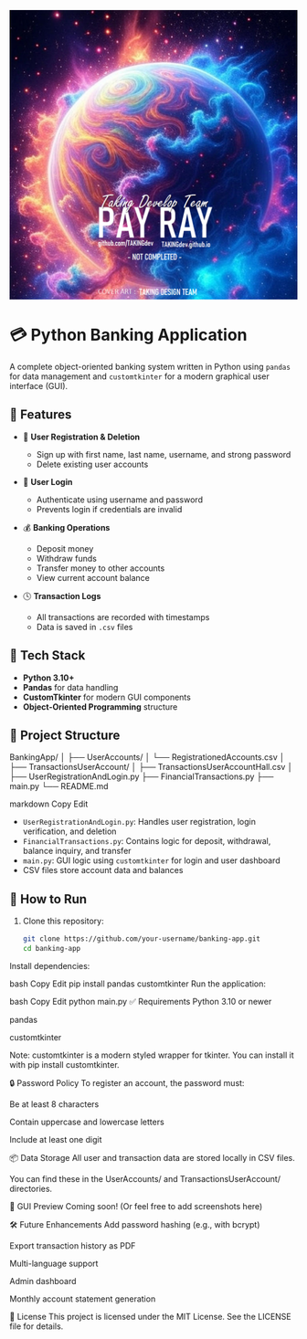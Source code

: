 ![Alt Text](PayRay.png)
# 💳 Python Banking Application

A complete object-oriented banking system written in Python using `pandas` for data management and `customtkinter` for a modern graphical user interface (GUI).

## 🚀 Features

- 🧾 **User Registration & Deletion**
  - Sign up with first name, last name, username, and strong password
  - Delete existing user accounts

- 🔐 **User Login**
  - Authenticate using username and password
  - Prevents login if credentials are invalid

- 💰 **Banking Operations**
  - Deposit money
  - Withdraw funds
  - Transfer money to other accounts
  - View current account balance

- 🕓 **Transaction Logs**
  - All transactions are recorded with timestamps
  - Data is saved in `.csv` files

## 🧠 Tech Stack

- **Python 3.10+**
- **Pandas** for data handling
- **CustomTkinter** for modern GUI components
- **Object-Oriented Programming** structure

## 📁 Project Structure

BankingApp/
│
├── UserAccounts/
│ └── RegistrationedAccounts.csv
│
├── TransactionsUserAccount/
│ ├── TransactionsUserAccountHall.csv
│
├── UserRegistrationAndLogin.py
├── FinancialTransactions.py
├── main.py
└── README.md

markdown
Copy
Edit

- `UserRegistrationAndLogin.py`: Handles user registration, login verification, and deletion
- `FinancialTransactions.py`: Contains logic for deposit, withdrawal, balance inquiry, and transfer
- `main.py`: GUI logic using `customtkinter` for login and user dashboard
- CSV files store account data and balances

## 🧪 How to Run

1. Clone this repository:
   ```bash
   git clone https://github.com/your-username/banking-app.git
   cd banking-app
Install dependencies:

bash
Copy
Edit
pip install pandas customtkinter
Run the application:

bash
Copy
Edit
python main.py
✅ Requirements
Python 3.10 or newer

pandas

customtkinter

Note: customtkinter is a modern styled wrapper for tkinter. You can install it with pip install customtkinter.

🔒 Password Policy
To register an account, the password must:

Be at least 8 characters

Contain uppercase and lowercase letters

Include at least one digit

📦 Data Storage
All user and transaction data are stored locally in CSV files.

You can find these in the UserAccounts/ and TransactionsUserAccount/ directories.

📸 GUI Preview
Coming soon! (Or feel free to add screenshots here)

🛠 Future Enhancements
Add password hashing (e.g., with bcrypt)

Export transaction history as PDF

Multi-language support

Admin dashboard

Monthly account statement generation

📄 License
This project is licensed under the MIT License. See the LICENSE file for details.
